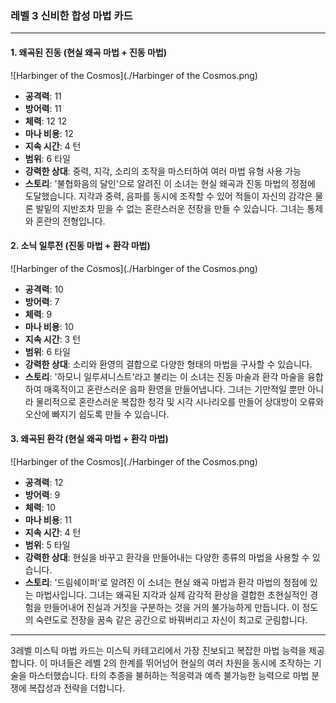 ### 레벨 3 신비한 합성 마법 카드

---

#### 1. 왜곡된 진동 (현실 왜곡 마법 + 진동 마법)
 ![Harbinger of the Cosmos](./Harbinger of the Cosmos.png)

- **공격력**: 11
- **방어력**: 11
- **체력**: 12 12
- **마나 비용**: 12
- **지속 시간**: 4 턴
- **범위**: 6 타일
- **강력한 상대**: 중력, 지각, 소리의 조작을 마스터하여 여러 마법 유형 사용 가능
- **스토리**: '불협화음의 달인'으로 알려진 이 소녀는 현실 왜곡과 진동 마법의 정점에 도달했습니다. 지각과 중력, 음파를 동시에 조작할 수 있어 적들이 자신의 감각은 물론 발밑의 지반조차 믿을 수 없는 혼란스러운 전장을 만들 수 있습니다. 그녀는 통제와 혼란의 전형입니다.

#### 2. 소닉 일루전 (진동 마법 + 환각 마법)
 ![Harbinger of the Cosmos](./Harbinger of the Cosmos.png)

- **공격력**: 10
- **방어력**: 7
- **체력**: 9
- **마나 비용**: 10
- **지속 시간**: 3 턴
- **범위**: 6 타일
- **강력한 상대**: 소리와 환영의 결합으로 다양한 형태의 마법을 구사할 수 있습니다.
- **스토리**: '하모니 일루셔니스트'라고 불리는 이 소녀는 진동 마술과 환각 마술을 융합하여 매혹적이고 혼란스러운 음파 환영을 만들어냅니다. 그녀는 기만적일 뿐만 아니라 물리적으로 혼란스러운 복잡한 청각 및 시각 시나리오를 만들어 상대방이 오류와 오산에 빠지기 쉽도록 만들 수 있습니다.

#### 3. 왜곡된 환각 (현실 왜곡 마법 + 환각 마법)
 ![Harbinger of the Cosmos](./Harbinger of the Cosmos.png)

- **공격력**: 12
- **방어력**: 9
- **체력**: 10
- **마나 비용**: 11
- **지속 시간**: 4 턴
- **범위**: 5 타일
- **강력한 상대**: 현실을 바꾸고 환각을 만들어내는 다양한 종류의 마법을 사용할 수 있습니다.
- **스토리**: '드림쉐이퍼'로 알려진 이 소녀는 현실 왜곡 마법과 환각 마법의 정점에 있는 마법사입니다. 그녀는 왜곡된 지각과 실제 감각적 환상을 결합한 초현실적인 경험을 만들어내어 진실과 거짓을 구분하는 것을 거의 불가능하게 만듭니다. 이 정도의 숙련도로 전장을 꿈속 같은 공간으로 바꿔버리고 자신이 최고로 군림합니다.

---

3레벨 미스틱 마법 카드는 미스틱 카테고리에서 가장 진보되고 복잡한 마법 능력을 제공합니다. 이 마녀들은 레벨 2의 한계를 뛰어넘어 현실의 여러 차원을 동시에 조작하는 기술을 마스터했습니다. 타의 추종을 불허하는 적응력과 예측 불가능한 능력으로 마법 분쟁에 복잡성과 전략을 더합니다.
